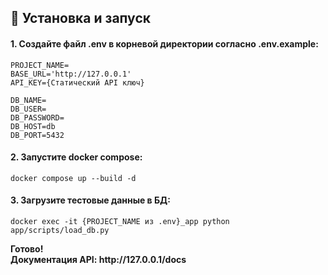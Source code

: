 <h2>🚀 Установка и запуск</h2>


<h4>
1. Создайте файл .env в корневой директории согласно .env.example:
</h4>

```requirements
PROJECT_NAME=
BASE_URL='http://127.0.0.1'
API_KEY={Статический API ключ}

DB_NAME=
DB_USER=
DB_PASSWORD=
DB_HOST=db
DB_PORT=5432
```

<h4>
2. Запустите docker compose:
</h4>

```commandline
docker compose up --build -d
```


<h4>
3. Загрузите тестовые данные в БД:
</h4>

```commandline
docker exec -it {PROJECT_NAME из .env}_app python app/scripts/load_db.py
```



<b>
Готово!
<br>
Документация API: http://127.0.0.1/docs
</b>
